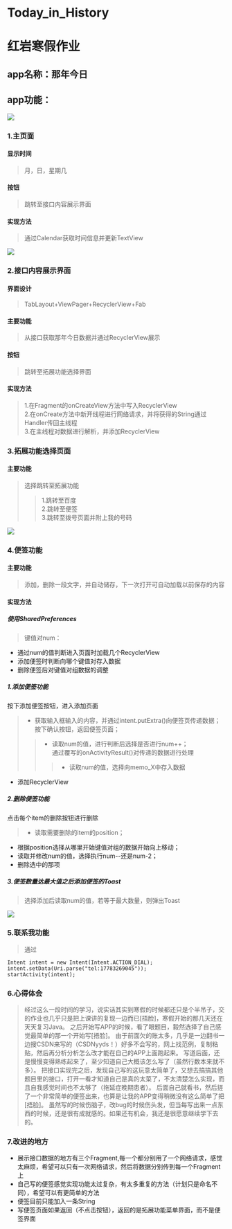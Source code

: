 # Today_in_History
# 红岩寒假作业
## app名称：那年今日
## app功能：

![](https://github.com/deviser582/Today_in_History/raw/master/picture/Main_Activity.jpg)
### 1.主页面
#### 显示时间
>月，日，星期几
#### 按钮
>跳转至接口内容展示界面
#### 实现方法
>通过Calendar获取时间信息并更新TextView


![](https://github.com/deviser582/Today_in_History/blob/master/picture/Tab.gif)
### 2.接口内容展示界面
#### 界面设计
>TabLayout+ViewPager+RecyclerView+Fab
#### 主要功能
>从接口获取那年今日数据并通过RecyclerView展示
#### 按钮
>跳转至拓展功能选择界面
#### 实现方法
>1.在Fragment的onCreateView方法中写入RecyclerView<br>
2.在onCreate方法中新开线程进行网络请求，并将获得的String通过Handler传回主线程<br>
3.在主线程对数据进行解析，并添加RecyclerView

### 3.拓展功能选择页面
#### 主要功能
> 选择跳转至拓展功能
>>1.跳转至百度<br>
2.跳转至便签<br>
3.跳转至拨号页面并附上我的号码

![](https://github.com/deviser582/Today_in_History/raw/master/picture/Memo.gif
)
### 4.便签功能
#### 主要功能
>添加，删除一段文字，并自动储存，下一次打开可自动加载以前保存的内容
#### 实现方法
##### 使用SharedPreferences
>键值对num：<br>
* 通过num的值判断进入页面时加载几个RecyclerView<br>
* 添加便签时判断向哪个键值对存入数据<br>
* 删除便签后对键值对组数据的调整
##### 1.添加便签功能<br>
按下添加便签按钮，进入添加页面
>* 获取输入框输入的内容，并通过intent.putExtra()向便签页传递数据；<br>
按下确认按钮，返回便签页面；
>>* 读取num的值，进行判断后选择是否进行num++；<br>
通过覆写的onActivityResult()对传递的数据进行处理
>>>* 读取num的值，选择向memo_X中存入数据<br>
* 添加RecyclerView
##### 2.删除便签功能<br>
点击每个item的删除按钮进行删除
>* 读取需要删除的item的position；<br>
* 根据position选择从哪里开始键值对组的数据开始向上移动；<br>
* 读取并修改num的值，选择执行num--还是num-2；<br>
* 删除选中的那项
##### 3.便签数量达最大值之后添加便签的Toast
>选择添加后读取num的值，若等于最大数量，则弹出Toast

![](https://github.com/deviser582/Today_in_History/raw/master/picture/Call.gif
)
### 5.联系我功能
>通过
```
Intent intent = new Intent(Intent.ACTION_DIAL);
intent.setData(Uri.parse("tel:17783269045"));
startActivity(intent);
```

### 6.心得体会
>  经过这么一段时间的学习，说实话其实到寒假的时候都还只是个半吊子，交的作业也几乎只是把上课讲的复现一边而已[捂脸]，寒假开始的那几天还在天天复习Java。
之后开始写APP的时候，看了眼题目，毅然选择了自己感觉最简单的那一个开始写[捂脸]。
由于前面欠的账太多，几乎是一边翻书一边搜CSDN来写的（CSDNyyds！）好多不会写的，网上找范例，复制粘贴，然后再分析分析怎么改才能在自己的APP上面跑起来。
写道后面，还是慢慢变得熟练起来了，至少知道自己大概该怎么写了（虽然行数本来就不多）。
把接口实现完之后，发现自己写的这玩意太简单了，又想去搞搞其他题目里的接口，打开一看才知道自己是真的太菜了，不太清楚怎么实现，而且自我感觉时间也不太够了（拖延症晚期患者）。
后面自己就看书，然后搓了一个非常简单的便签出来，也算是让我的APP变得稍微没有这么简单了把[捂脸]。
虽然写的时候伤脑子，改bug的时候伤头发，但当每写出来一点东西的时候，还是很有成就感的。如果还有机会，我还是很愿意继续学下去的。

### 7.改进的地方
* 展示接口数据的地方有三个Fragment,每一个都分别用了一个网络请求，感觉太麻烦，希望可以只有一次网络请求，然后将数据分别传到每一个Fragment上
* 自己写的便签感觉实现功能太过复杂，有太多重复的方法（计划只是命名不同），希望可以有更简单的方法
* 便签目前只能加入一条String
* 写便签页面如果返回（不点击按钮），返回的是拓展功能菜单界面，而不是便签界面
